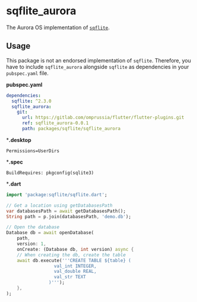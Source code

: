 # sqflite_aurora

The Aurora OS implementation of [`sqflite`](https://pub.dev/packages/sqflite).

## Usage

This package is not an endorsed implementation of `sqflite`.
Therefore, you have to include `sqflite_aurora` alongside `sqflite` as dependencies in your `pubspec.yaml` file.

**pubspec.yaml**

```yaml
dependencies:
  sqflite: ^2.3.0
  sqflite_aurora:
    git:
      url: https://gitlab.com/omprussia/flutter/flutter-plugins.git
      ref: sqflite_aurora-0.0.1
      path: packages/sqflite/sqflite_aurora
```
***.desktop**

```desktop
Permissions=UserDirs
```

***.spec**

```spec
BuildRequires: pkgconfig(sqlite3)
```

***.dart**

```dart
import 'package:sqflite/sqflite.dart';

// Get a location using getDatabasesPath
var databasesPath = await getDatabasesPath();
String path = p.join(databasesPath, 'demo.db');

// Open the database
Database db = await openDatabase(
    path,
    version: 1,
    onCreate: (Database db, int version) async {
    // When creating the db, create the table
    await db.execute('''CREATE TABLE ${table} (
                  val_int INTEGER,
                  val_double REAL,
                  val_str TEXT
                )''');
    },
);
```

